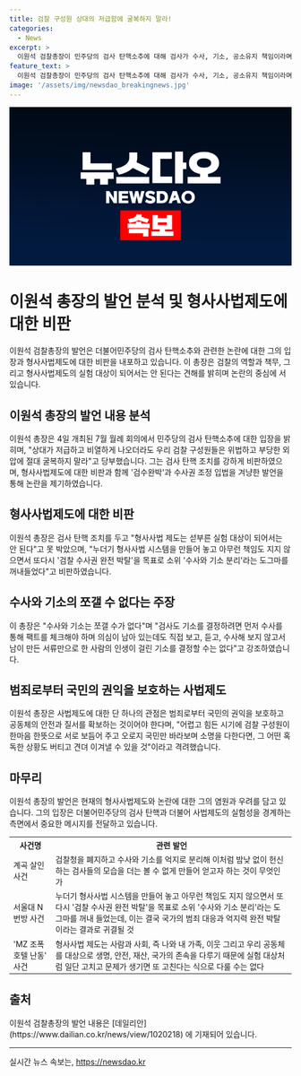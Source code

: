 ```yaml
---
title: 검찰 구성원 상대의 저급함에 굴복하지 말라!
categories:
  - News
excerpt: >
  이원석 검찰총장이 민주당의 검사 탄핵소추에 대해 검사가 수사, 기소, 공소유지 책임이라며 항의하고, 검수완박 시즌2를 비판했다. 이어 형사사법제도 실험대상이 아니라며, 수사와 기소는 쪼갤 수 없다고 주장했고, 주임 검사들을 호명하며 검찰청을 폐지하고 수사와 기소를 분리하는 노력을 비판했다. 범죄로부터 국민의 권익을 보호하는 사법제도 설계가 필요하다고 강조하며, 국민을 위해 열심히 일할 것을 약속했다.
feature_text: >
  이원석 검찰총장이 민주당의 검사 탄핵소추에 대해 검사가 수사, 기소, 공소유지 책임이라며 항의하고, 검수완박 시즌2를 비판했다. 이어 형사사법제도 실험대상이 아니라며, 수사와 기소는 쪼갤 수 없다고 주장했고, 주임 검사들을 호명하며 검찰청을 폐지하고 수사와 기소를 분리하는 노력을 비판했다. 범죄로부터 국민의 권익을 보호하는 사법제도 설계가 필요하다고 강조하며, 국민을 위해 열심히 일할 것을 약속했다.
image: '/assets/img/newsdao_breakingnews.jpg'
---
```


<p><img src="/assets/img/newsdao_breakingnews.jpg" alt="ranknews 속보" /></p>

<h1>이원석 총장의 발언 분석 및 형사사법제도에 대한 비판</h1>

<p data-ke-size="size16">이원석 검찰총장의 발언은 더불어민주당의 검사 탄핵소추와 관련한 논란에 대한 그의 입장과 형사사법제도에 대한 비판을 내포하고 있습니다. 이 총장은 검찰의 역할과 책무, 그리고 형사사법제도의 실험 대상이 되어서는 안 된다는 견해를 밝히며 논란의 중심에 서 있습니다.</p>

<h2>이원석 총장의 발언 내용 분석</h2>

<p data-ke-size="size16">이원석 총장은 4일 개최된 7월 월례 회의에서 민주당의 검사 탄핵소추에 대한 입장을 밝히며, "상대가 저급하고 비열하게 나오더라도 우리 검찰 구성원들은 위법하고 부당한 외압에 절대 굴복하지 말라"고 당부했습니다. 그는 검사 탄핵 조치를 강하게 비판하였으며, 형사사법제도에 대한 비판과 함께 '검수완박'과 수사권 조정 입법을 겨냥한 발언을 통해 논란을 제기하였습니다.</p>

<h2>형사사법제도에 대한 비판</h2>

<p data-ke-size="size16">이원석 총장은 검사 탄핵 조치를 두고 "형사사법 제도는 섣부른 실험 대상이 되어서는 안 된다"고 못 박았으며, "누더기 형사사법 시스템을 만들어 놓고 아무런 책임도 지지 않으면서 또다시 '검찰 수사권 완전 박탈'을 목표로 소위 '수사와 기소 분리'라는 도그마를 꺼내들었다"고 비판하였습니다.</p>

<h2>수사와 기소의 쪼갤 수 없다는 주장</h2>

<p data-ke-size="size16">이 총장은 "수사와 기소는 쪼갤 수가 없다"며 "검사도 기소를 결정하려면 먼저 수사를 통해 팩트를 체크해야 하며 의심이 남아 있는데도 직접 보고, 듣고, 수사해 보지 않고서 남이 만든 서류만으로 한 사람의 인생이 걸린 기소를 결정할 수는 없다"고 강조하였습니다.</p>

<h2>범죄로부터 국민의 권익을 보호하는 사법제도</h2>

<p data-ke-size="size16">이원석 총장은 사법제도에 대한 단 하나의 관점은 범죄로부터 국민의 권익을 보호하고 공동체의 안전과 질서를 확보하는 것이어야 한다며, "어렵고 힘든 시기에 검찰 구성원이 한마음 한뜻으로 서로 보듬어 주고 오로지 국민만 바라보며 소명을 다한다면, 그 어떤 혹독한 상황도 버티고 견뎌 이겨낼 수 있을 것"이라고 격려했습니다.</p>

<h2>마무리</h2>

<p data-ke-size="size16">이원석 총장의 발언은 현재의 형사사법제도와 논란에 대한 그의 염원과 우려를 담고 있습니다. 그의 입장은 더불어민주당의 검사 탄핵과 더불어 사법제도의 실험성을 경계하는 측면에서 중요한 메시지를 전달하고 있습니다.</p>

<table>
    <tr>
        <th>사건명</th>
        <th>관련 발언</th>
    </tr>
    <tr>
        <td>계곡 살인 사건</td>
        <td>검찰청을 폐지하고 수사와 기소를 억지로 분리해 이처럼 밤낮 없이 헌신하는 검사들의 모습을 더는 볼 수 없게 만들어 얻고자 하는 것이 무엇인가</td>
    </tr>
    <tr>
        <td>서울대 N번방 사건</td>
        <td>누더기 형사사법 시스템을 만들어 놓고 아무런 책임도 지지 않으면서 또다시 '검찰 수사권 완전 박탈'을 목표로 소위 '수사와 기소 분리'라는 도그마를 꺼내 들었는데, 이는 결국 국가의 범죄 대응과 억지력 완전 박탈이라는 결과로 귀결될 것</td>
    </tr>
    <tr>
        <td>'MZ 조폭 호텔 난동' 사건</td>
        <td>형사사법 제도는 사람과 사회, 즉 나와 내 가족, 이웃 그리고 우리 공동체를 대상으로 생명, 안전, 재산, 국가의 존속을 다루기 때문에 실험 대상처럼 일단 고치고 문제가 생기면 또 고친다는 식으로 다룰 수는 없다</td>
    </tr>
</table>

<h2>출처</h2>

<p data-ke-size="size16">이원석 검찰총장의 발언 내용은 [데일리안](https://www.dailian.co.kr/news/view/1020218) 에 기재되어 있습니다.</p>

<p><hr></p>
실시간 뉴스 속보는, <a href="https://newsdao.kr" rel="dofollow">https://newsdao.kr</a>



